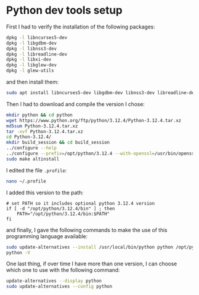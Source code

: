 # Python dev tools setup

First I had to verify the installation of the following packages:

```bash
dpkg -l libncurses5-dev
dpkg -l libgdbm-dev
dpkg -l libnss3-dev
dpkg -l libreadline-dev
dpkg -l libxi-dev
dpkg -l libglew-dev
dpkg -l glew-utils
```

and then install them:

```bash
sudo apt install libncurses5-dev libgdbm-dev libnss3-dev libreadline-dev libxi-dev libglew-dev glew-utils
```

Then I had to download and compile the version I chose:

```bash
mkdir python && cd python
wget https://www.python.org/ftp/python/3.12.4/Python-3.12.4.tar.xz
md5sum Python-3.12.4.tar.xz
tar -xvf Python-3.12.4.tar.xz
cd Python-3.12.4/
mkdir build_session && cd build_session
../configure --help
../configure --prefix=/opt/python/3.12.4 --with-openssl=/usr/bin/openssl --enable-big-digits --enable-ipv6 --enable-optimizations
sudo make altinstall
```

I edited the file `.profile`:

```bash
nano ~/.profile
```

I added this version to the path:

```text
# set PATH so it includes optional python 3.12.4 version
if [ -d "/opt/python/3.12.4/bin" ] ; then
    PATH="/opt/python/3.12.4/bin:$PATH"
fi
```

and finally, I gave the following commands to make the use of this programming language available:

```bash
sudo update-alternatives --install /usr/local/bin/python python /opt/python/3.12.4/bin/python3.12 110
python -V
```

One last thing, if over time I have more than one version, I can choose which one to use with the following command:

```bash
update-alternatives --display python
sudo update-alternatives --config python
```
